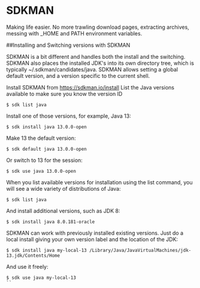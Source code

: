 # SDKMAN
Making life easier. No more trawling download pages, extracting archives, 
messing with _HOME and PATH environment variables.

##Installing and Switching versions with SDKMAN

SDKMAN is a bit different and handles both the install and the switching. SDKMAN also places the installed JDK's into its own directory tree, which is typically ~/.sdkman/candidates/java. SDKMAN allows setting a global default version, and a version specific to the current shell.

Install SDKMAN from https://sdkman.io/install
List the Java versions available to make sure you know the version ID

```shell script
$ sdk list java
```
Install one of those versions, for example, Java 13:
```shell script
$ sdk install java 13.0.0-open
``` 
Make 13 the default version:
```shell script
$ sdk default java 13.0.0-open
```
Or switch to 13 for the session:
```shell script
$ sdk use java 13.0.0-open
```
When you list available versions for installation using the list command, you will see a wide variety of distributions of Java:
```shell script
$ sdk list java
```
And install additional versions, such as JDK 8:
```shell script
$ sdk install java 8.0.181-oracle
```
SDKMAN can work with previously installed existing versions. Just do a local install giving your own version label and the location of the JDK:

```shell script
$ sdk install java my-local-13 /Library/Java/JavaVirtualMachines/jdk-13.jdk/Contents/Home
```
And use it freely:
```shell script
$ sdk use java my-local-13
``
